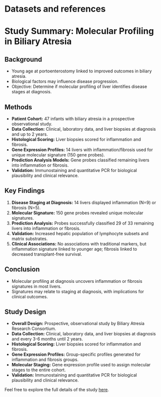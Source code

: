# Datasets and references
# Study Summary: Molecular Profiling in Biliary Atresia

## Background
- Young age at portoenterostomy linked to improved outcomes in biliary atresia.
- Biological factors may influence disease progression.
- Objective: Determine if molecular profiling of liver identifies disease stages at diagnosis.

## Methods
- **Patient Cohort:** 47 infants with biliary atresia in a prospective observational study.
- **Data Collection:** Clinical, laboratory data, and liver biopsies at diagnosis and up to 2 years.
- **Histological Scoring:** Liver biopsies scored for inflammation and fibrosis.
- **Gene Expression Profiles:** 14 livers with inflammation/fibrosis used for unique molecular signature (150 gene probes).
- **Prediction Analysis Models:** Gene probes classified remaining livers into inflammation or fibrosis.
- **Validation:** Immunostaining and quantitative PCR for biological plausibility and clinical relevance.

## Key Findings
1. **Disease Staging at Diagnosis:** 14 livers displayed inflammation (N=9) or fibrosis (N=5).
2. **Molecular Signature:** 150 gene probes revealed unique molecular signatures.
3. **Prediction Analysis:** Probes successfully classified 29 of 33 remaining livers into inflammation or fibrosis.
4. **Validation:** Increased hepatic population of lymphocyte subsets and matrix substrates.
5. **Clinical Associations:** No associations with traditional markers, but inflammation signature linked to younger age; fibrosis linked to decreased transplant-free survival.

## Conclusion
- Molecular profiling at diagnosis uncovers inflammation or fibrosis signatures in most livers.
- Signatures may relate to staging at diagnosis, with implications for clinical outcomes.

## Study Design
- **Overall Design:** Prospective, observational study by Biliary Atresia Research Consortium.
- **Data Collection:** Clinical, laboratory data, and liver biopsies at diagnosis and every 3-6 months until 2 years.
- **Histological Scoring:** Liver biopsies scored for inflammation and fibrosis.
- **Gene Expression Profiles:** Group-specific profiles generated for inflammation and fibrosis groups.
- **Molecular Staging:** Gene expression profile used to assign molecular stages to the entire cohort.
- **Validation:** Immunostaining and quantitative PCR for biological plausibility and clinical relevance.

Feel free to explore the full details of the study [here](https://www.ncbi.nlm.nih.gov/geo/query/acc.cgi?acc=GSE15235).
